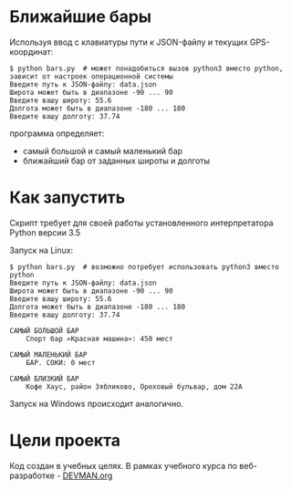 # Ближайшие бары

Используя ввод с клавиатуры пути к JSON-файлу и текущих GPS-координат:
```
$ python bars.py  # может понадобиться вызов python3 вместо python, зависит от настроек операционной системы
Введите путь к JSON-файлу: data.json
Широта может быть в диапазоне -90 ... 90
Введите вашу широту: 55.6
Долгота может быть в диапазоне -180 ... 180
Введите вашу долготу: 37.74
```
программа определяет:
 * самый большой и самый маленький бар
 * ближайший бар от заданных широты и долготы
 
 

# Как запустить

Скрипт требует для своей работы установленного интерпретатора Python версии 3.5

Запуск на Linux:

```
$ python bars.py  # возможно потребует использовать python3 вместо python
Введите путь к JSON-файлу: data.json
Широта может быть в диапазоне -90 ... 90
Введите вашу широту: 55.6
Долгота может быть в диапазоне -180 ... 180
Введите вашу долготу: 37.74

САМЫЙ БОЛЬШОЙ БАР
    Спорт бар «Красная машина»: 450 мест

САМЫЙ МАЛЕНЬКИЙ БАР
    БАР. СОКИ: 0 мест

САМЫЙ БЛИЗКИЙ БАР
    Кофе Хаус, район Зябликово, Ореховый бульвар, дом 22А
```

Запуск на Windows происходит аналогично.

# Цели проекта

Код создан в учебных целях. В рамках учебного курса по веб-разработке - [DEVMAN.org](https://devman.org)
